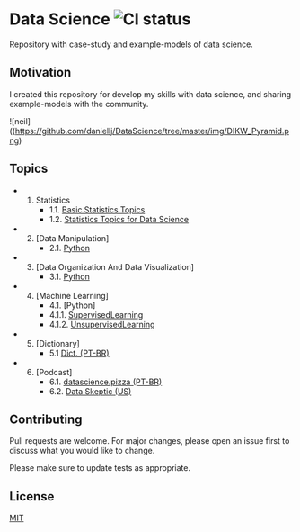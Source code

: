 # Data Science ![CI status](https://github.com/daniellj/DataScience/tree/master/img/build-passing-brightgreen.svg)

Repository with case-study and example-models of data science.

## Motivation

I created this repository for develop my skills with data science, and sharing example-models with the community.

![neil]((https://github.com/daniellj/DataScience/tree/master/img/DIKW_Pyramid.png)

## Topics

  * 1. Statistics
        * 1.1. [Basic Statistics Topics](https://github.com/daniellj/DataScience/blob/master/Statistics/BasicStatisticsTopics.md)
        * 1.2. [Statistics Topics for Data Science](https://github.com/daniellj/DataScience/blob/master/Statistics/StatisticsTopicsforDataScience.md)
  * 2. [Data Manipulation]
        * 2.1. [Python](https://github.com/daniellj/DataScience/tree/master/DataManipulation/Python)
  * 3. [Data Organization And Data Visualization]
        * 3.1. [Python](https://github.com/daniellj/DataScience/tree/master/DataOrganizationAndDataVisualization/Python)
  * 4. [Machine Learning]
        * 4.1. [Python]
         * 4.1.1. [SupervisedLearning](https://github.com/daniellj/DataScience/tree/master/MachineLearning/Python/SupervisedLearning)
         * 4.1.2. [UnsupervisedLearning](https://github.com/daniellj/DataScience/tree/master/MachineLearning/Python/UnsupervisedLearning)
  * 5. [Dictionary]
  		* 5.1 [Dict. (PT-BR)](https://github.com/leportella/datascience-pizza/blob/master/dicionario.md)
  * 6. [Podcast]
        * 6.1. [datascience.pizza (PT-BR)](http://podcast.datascience.pizza/)
        * 6.2. [Data Skeptic (US)](https://dataskeptic.com/podcast)

## Contributing
Pull requests are welcome. For major changes, please open an issue first to discuss what you would like to change.

Please make sure to update tests as appropriate.

## License
[MIT](https://choosealicense.com/licenses/mit/)